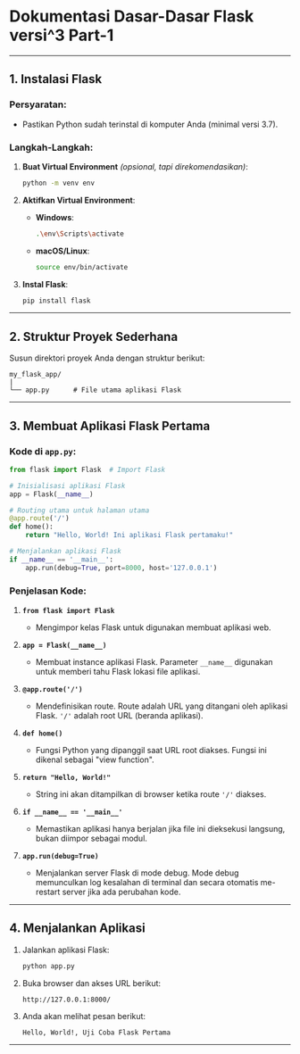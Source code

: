 # Dokumentasi Dasar-Dasar Flask versi^3 Part-1

---

## 1. Instalasi Flask

### Persyaratan:
- Pastikan Python sudah terinstal di komputer Anda (minimal versi 3.7).

### Langkah-Langkah:

1. **Buat Virtual Environment** *(opsional, tapi direkomendasikan)*:
   ```bash
   python -m venv env
   ```

2. **Aktifkan Virtual Environment**:
   - **Windows**:
     ```bash
     .\env\Scripts\activate
     ```
   - **macOS/Linux**:
     ```bash
     source env/bin/activate
     ```

3. **Instal Flask**:
   ```bash
   pip install flask
   ```

---

## 2. Struktur Proyek Sederhana

Susun direktori proyek Anda dengan struktur berikut:

```plaintext
my_flask_app/
|
└── app.py      # File utama aplikasi Flask
```

---

## 3. Membuat Aplikasi Flask Pertama

### Kode di `app.py`:

```python
from flask import Flask  # Import Flask

# Inisialisasi aplikasi Flask
app = Flask(__name__)

# Routing utama untuk halaman utama
@app.route('/')
def home():
    return "Hello, World! Ini aplikasi Flask pertamaku!"

# Menjalankan aplikasi Flask
if __name__ == '__main__':
    app.run(debug=True, port=8000, host='127.0.0.1')
```

### Penjelasan Kode:

1. **`from flask import Flask`**
   - Mengimpor kelas Flask untuk digunakan membuat aplikasi web.

2. **`app = Flask(__name__)`**
   - Membuat instance aplikasi Flask. Parameter `__name__` digunakan untuk memberi tahu Flask lokasi file aplikasi.

3. **`@app.route('/')`**
   - Mendefinisikan route. Route adalah URL yang ditangani oleh aplikasi Flask. `'/'` adalah root URL (beranda aplikasi).

4. **`def home()`**
   - Fungsi Python yang dipanggil saat URL root diakses. Fungsi ini dikenal sebagai "view function".

5. **`return "Hello, World!"`**
   - String ini akan ditampilkan di browser ketika route `'/'` diakses.

6. **`if __name__ == '__main__'`**
   - Memastikan aplikasi hanya berjalan jika file ini dieksekusi langsung, bukan diimpor sebagai modul.

7. **`app.run(debug=True)`**
   - Menjalankan server Flask di mode debug. Mode debug memunculkan log kesalahan di terminal dan secara otomatis me-restart server jika ada perubahan kode.

---

## 4. Menjalankan Aplikasi

1. Jalankan aplikasi Flask:
   ```bash
   python app.py
   ```

2. Buka browser dan akses URL berikut:
   ```
   http://127.0.0.1:8000/
   ```

3. Anda akan melihat pesan berikut:
   ```plaintext
   Hello, World!, Uji Coba Flask Pertama
   ```

---
